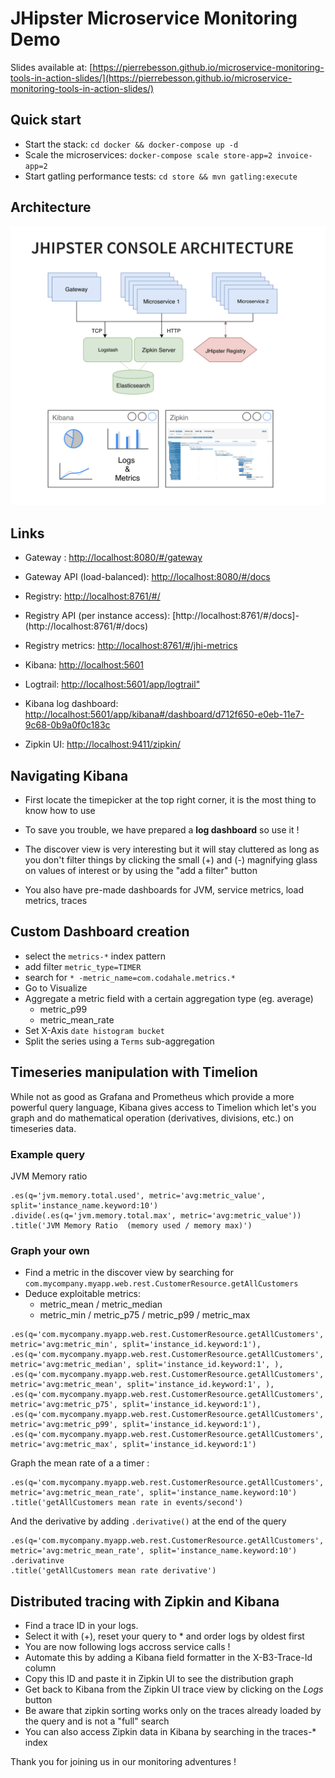 # JHipster Microservice Monitoring Demo

Slides available at: [https://pierrebesson.github.io/microservice-monitoring-tools-in-action-slides/](https://pierrebesson.github.io/microservice-monitoring-tools-in-action-slides/)

## Quick start

- Start the stack: `cd docker && docker-compose up -d`
- Scale the microservices: `docker-compose scale store-app=2 invoice-app=2`
- Start gatling performance tests: `cd store && mvn gatling:execute`

## Architecture

![architecture](./jhipster-microservice-monitoring-architecture.png)

## Links

- Gateway : [http://localhost:8080/#/gateway](http://localhost:8080/#/gateway)
- Gateway API (load-balanced): [http://localhost:8080/#/docs](http://localhost:8080/#/docs)
- Registry: [http://localhost:8761/#/](http://localhost:8761/#/)
- Registry API (per instance access): [http://localhost:8761/#/docs]- (http://localhost:8761/#/docs)
- Registry metrics: [http://localhost:8761/#/jhi-metrics](http://localhost:8761/#/jhi-metrics)

- Kibana: [http://localhost:5601](http://localhost:5601)
- Logtrail: [http://localhost:5601/app/logtrail"](http://localhost:5601/app/logtrail#)
- Kibana log dashboard: [http://localhost:5601/app/kibana#/dashboard/d712f650-e0eb-11e7-9c68-0b9a0f0c183c](http://localhost:5601/app/kibana#/dashboard/d712f650-e0eb-11e7-9c68-0b9a0f0c183c?_g=(refreshInterval%3A('%24%24hashKey'%3A'object%3A4097'%2Cdisplay%3A'5%20seconds'%2Cpause%3A!f%2Csection%3A1%2Cvalue%3A5000)%2Ctime%3A(from%3Anow-1h%2Cmode%3Aquick%2Cto%3Anow)))
- Zipkin UI: [http://localhost:9411/zipkin/](http://localhost:9411/zipkin/)

## Navigating Kibana

- First locate the timepicker at the top right corner, it is the most thing to know how to use
- To save you trouble, we have prepared a **log dashboard** so use it !

- The discover view is very interesting but it will stay cluttered as long as you don't filter things by clicking the small (+) and (-) magnifying glass on values of interest or by using the "add a filter" button
- You also have pre-made dashboards for JVM, service metrics, load metrics, traces

## Custom Dashboard creation

- select the `metrics-*` index pattern
- add filter `metric_type=TIMER`
- search for `* -metric_name=com.codahale.metrics.*`
- Go to Visualize
- Aggregate a metric field with a certain aggregation type (eg. average)
    - metric_p99
    - metric_mean_rate
- Set X-Axis `date histogram bucket`
- Split the series using a `Terms` sub-aggregation

## Timeseries manipulation with Timelion

While not as good as Grafana and Prometheus which provide a more powerful query language, Kibana gives access to Timelion which let's you graph and do mathematical operation (derivatives, divisions, etc.) on timeseries data.

### Example query

JVM Memory ratio
```
.es(q='jvm.memory.total.used', metric='avg:metric_value', split='instance_name.keyword:10') 
.divide(.es(q='jvm.memory.total.max', metric='avg:metric_value'))
.title('JVM Memory Ratio  (memory used / memory max)')
```

### Graph your own

- Find a metric in the discover view by searching for `com.mycompany.myapp.web.rest.CustomerResource.getAllCustomers`
- Deduce exploitable metrics:
    - metric_mean / metric_median
    - metric_min / metric_p75 / metric_p99 / metric_max

```
.es(q='com.mycompany.myapp.web.rest.CustomerResource.getAllCustomers', metric='avg:metric_min', split='instance_id.keyword:1'),
.es(q='com.mycompany.myapp.web.rest.CustomerResource.getAllCustomers', metric='avg:metric_median', split='instance_id.keyword:1', ),
.es(q='com.mycompany.myapp.web.rest.CustomerResource.getAllCustomers', metric='avg:metric_mean', split='instance_id.keyword:1', ),
.es(q='com.mycompany.myapp.web.rest.CustomerResource.getAllCustomers', metric='avg:metric_p75', split='instance_id.keyword:1'),
.es(q='com.mycompany.myapp.web.rest.CustomerResource.getAllCustomers', metric='avg:metric_p99', split='instance_id.keyword:1'),
.es(q='com.mycompany.myapp.web.rest.CustomerResource.getAllCustomers', metric='avg:metric_max', split='instance_id.keyword:1')
```

Graph the mean rate of a a timer : 
```
.es(q='com.mycompany.myapp.web.rest.CustomerResource.getAllCustomers', metric='avg:metric_mean_rate', split='instance_name.keyword:10')
.title('getAllCustomers mean rate in events/second')
```

And the derivative by adding `.derivative()` at the end of the query
```
.es(q='com.mycompany.myapp.web.rest.CustomerResource.getAllCustomers', metric='avg:metric_mean_rate', split='instance_name.keyword:10')
.derivatinve
.title('getAllCustomers mean rate derivative')
```

## Distributed tracing with Zipkin and Kibana

- Find a trace ID in your logs.
- Select it with (+), reset your query to * and order logs by oldest first
- You are now following logs accross service calls !
- Automate this by adding a Kibana field formatter in the X-B3-Trace-Id column
- Copy this ID and paste it in Zipkin UI to see the distribution graph
- Get back to Kibana from the Zipkin UI trace view by clicking on the *Logs* button
- Be aware that zipkin sorting works only on the traces already loaded by the query and is not a "full" search
- You can also access Zipkin data in Kibana by searching in the traces-* index

Thank you for joining us in our monitoring adventures !
